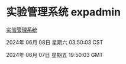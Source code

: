 # 实验管理系统 expadmin
[实验管理系统](http://219.139.198.28:56808/expadmin-782313d2-e1b1-4ea7-932e-3a55e6a1a4d0/)

2024年 06月 08日 星期六 03:50:03 CST

2024年 06月 07日 星期五 19:50:03 GMT
